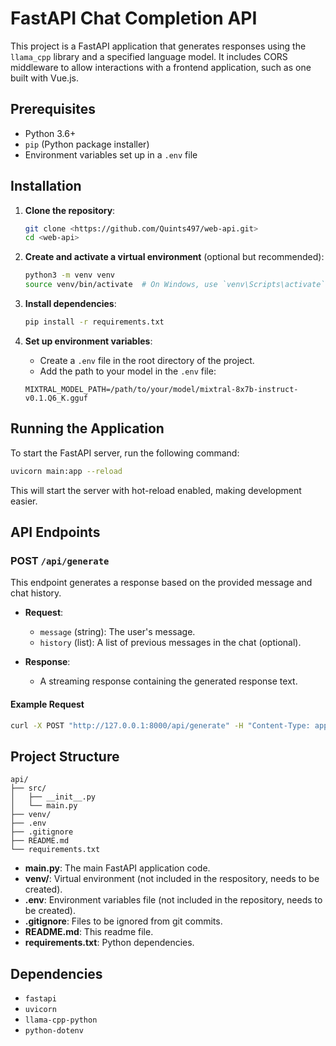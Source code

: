 # FastAPI Chat Completion API

This project is a FastAPI application that generates responses using the `llama_cpp` library and a specified language model. It includes CORS middleware to allow interactions with a frontend application, such as one built with Vue.js.

## Prerequisites

- Python 3.6+
- `pip` (Python package installer)
- Environment variables set up in a `.env` file

## Installation

1. **Clone the repository**:

   ```sh
   git clone <https://github.com/Quints497/web-api.git>
   cd <web-api>
   ```

2. **Create and activate a virtual environment** (optional but recommended):

   ```sh
   python3 -m venv venv
   source venv/bin/activate  # On Windows, use `venv\Scripts\activate`
   ```

3. **Install dependencies**:

   ```sh
   pip install -r requirements.txt
   ```

4. **Set up environment variables**:
   - Create a `.env` file in the root directory of the project.
   - Add the path to your model in the `.env` file:

   ```raw
   MIXTRAL_MODEL_PATH=/path/to/your/model/mixtral-8x7b-instruct-v0.1.Q6_K.gguf
   ```

## Running the Application

To start the FastAPI server, run the following command:

```sh
uvicorn main:app --reload
```

This will start the server with hot-reload enabled, making development easier.

## API Endpoints

### POST `/api/generate`

This endpoint generates a response based on the provided message and chat history.

- **Request**:
  - `message` (string): The user's message.
  - `history` (list): A list of previous messages in the chat (optional).

- **Response**:
  - A streaming response containing the generated response text.

#### Example Request

```sh
curl -X POST "http://127.0.0.1:8000/api/generate" -H "Content-Type: application/json" -d '{"message": "Hello!", "history": []}'
```

## Project Structure

```raw
api/
├── src/
│   ├── __init__.py
│   └── main.py
├── venv/
├── .env
├── .gitignore
├── README.md
└── requirements.txt
```

- **main.py**: The main FastAPI application code.
- **venv/**: Virtual environment (not included in the respository, needs to be created).
- **.env**: Environment variables file (not included in the repository, needs to be created).
- **.gitignore**: Files to be ignored from git commits.
- **README.md**: This readme file.
- **requirements.txt**: Python dependencies.

## Dependencies

- `fastapi`
- `uvicorn`
- `llama-cpp-python`
- `python-dotenv`
